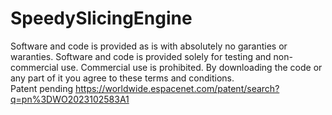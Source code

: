 # SpeedySlicingEngine
Software and code is provided as is with absolutely no garanties or waranties.
Software and code is provided solely for testing and non-commercial use.
Commercial use is prohibited.
By downloading the code or any part of it you agree to these terms and conditions. \
Patent pending https://worldwide.espacenet.com/patent/search?q=pn%3DWO2023102583A1


